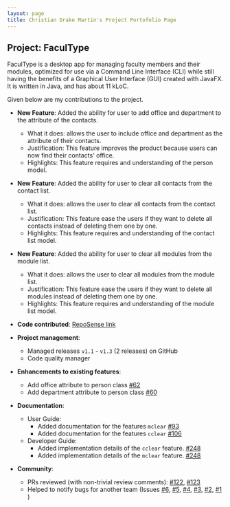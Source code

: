 ```yaml
---
layout: page
title: Christian Drake Martin's Project Portofolio Page
---
```


## Project: FaculType

FaculType is a desktop app for managing faculty members and their modules, optimized for use via a Command Line Interface (CLI) while still having the benefits of a Graphical User Interface (GUI) created with JavaFX. It is written in Java, and has about 11 kLoC.

Given below are my contributions to the project.

* **New Feature**: Added the ability for user to add office and department to the attribute of the contacts.
  * What it does: allows the user to include office and department as the attribute of their contacts.
  * Justification: This feature improves the product because users can now find their contacts' office.
  * Highlights: This feature requires and understanding of the person model.

* **New Feature**: Added the ability for user to clear all contacts from the contact list.
  * What it does: allows the user to clear all contacts from the contact list.
  * Justification: This feature ease the users if they want to delete all contacts instead of deleting them one by one.
  * Highlights: This feature requires and understanding of the contact list model.

<div style="page-break-after: always;"></div>

* **New Feature**: Added the ability for user to clear all modules from the module list.
  * What it does: allows the user to clear all modules from the module list.
  * Justification: This feature ease the users if they want to delete all modules instead of deleting them one by one.
  * Highlights: This feature requires and understanding of the module list model.
* **Code contributed**: [RepoSense link](https://nus-cs2103-ay2021s1.github.io/tp-dashboard/#breakdown=true&search=drake25122000&sort=groupTitle&sortWithin=title&since=2020-08-14&timeframe=commit&mergegroup=&groupSelect=groupByRepos&checkedFileTypes=docs~functional-code~test-code~other&tabOpen=false)

* **Project management**:
  * Managed releases `v1.1` - `v1.3` (2 releases) on GitHub
  * Code quality manager

* **Enhancements to existing features**:
  * Add office attribute to person class [\#62](https://github.com/AY2021S1-CS2103-T14-1/tp/pull/62)
  * Add department attribute to person class [\#60](https://github.com/AY2021S1-CS2103-T14-1/tp/pull/60)

* **Documentation**:
  * User Guide:
    * Added documentation for the features `mclear` [\#93](https://github.com/AY2021S1-CS2103-T14-1/tp/pull/93)
    * Added documentation for the features `cclear` [\#106](https://github.com/AY2021S1-CS2103-T14-1/tp/pull/106)
  * Developer Guide:
    * Added implementation details of the `cclear` feature. [\#248](https://github.com/AY2021S1-CS2103-T14-1/tp/pull/248)
    * Added implementation details of the `mclear` feature. [\#248](https://github.com/AY2021S1-CS2103-T14-1/tp/pull/248)

* **Community**:    
  * PRs reviewed (with non-trivial review comments):
  [\#122](https://github.com/AY2021S1-CS2103-T14-1/tp/pull/122),
  [\#123](https://github.com/AY2021S1-CS2103-T14-1/tp/pull/123)
  * Helped to notify bugs for another team (Issues
  [\#6](https://github.com/drake25122000/ped/issues/6),
  [\#5](https://github.com/drake25122000/ped/issues/5),
  [\#4](https://github.com/drake25122000/ped/issues/4),
  [\#3](https://github.com/drake25122000/ped/issues/3),
  [\#2](https://github.com/drake25122000/ped/issues/2),
  [\#1](https://github.com/drake25122000/ped/issues/1)
  )
